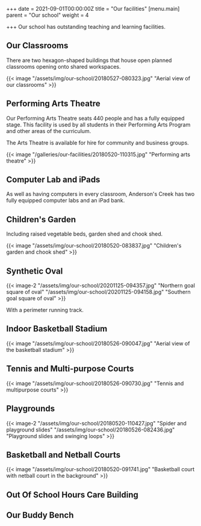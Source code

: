 +++
date = 2021-09-01T00:00:00Z
title = "Our facilities"
[menu.main]
parent = "Our school"
weight = 4

+++
Our school has outstanding teaching and learning facilities.

## Our Classrooms

There are two hexagon-shaped buildings that house open planned classrooms opening onto shared workspaces.

{{< image "/assets/img/our-school/20180527-080323.jpg" "Aerial view of our classrooms" >}}

## Performing Arts Theatre

Our Performing Arts Theatre seats 440 people and has a fully equipped stage. This facility is used by all students in their Performing Arts Program and other areas of the curriculum.

The Arts Theatre is available for hire for community and business groups.

{{< image "/galleries/our-facilities/20180520-110315.jpg" "Performing arts theatre" >}}

## Computer Lab and iPads

As well as having computers in every classroom, Anderson's Creek has two fully equipped computer labs and an iPad bank.

## Children's Garden

Including raised vegetable beds, garden shed and chook shed.

{{< image "/assets/img/our-school/20180520-083837.jpg" "Children's garden and chook shed" >}}

## Synthetic Oval

{{< image-2 "/assets/img/our-school/20201125-094357.jpg" "Northern goal square of oval" "/assets/img/our-school/20201125-094158.jpg" "Southern goal square of oval" >}}

With a perimeter running track.

## Indoor Basketball Stadium

{{< image "/assets/img/our-school/20180526-090047.jpg" "Aerial view of the basketball stadium" >}}

## Tennis and Multi-purpose Courts

{{< image "/assets/img/our-school/20180526-090730.jpg" "Tennis and multipurpose courts" >}}

## Playgrounds

{{< image-2 "/assets/img/our-school/20180520-110427.jpg" "Spider and playground slides" "/assets/img/our-school/20180526-082436.jpg" "Playground slides and swinging loops" >}}

## Basketball and Netball Courts

{{< image "/assets/img/our-school/20180520-091741.jpg" "Basketball court with netball court in the background" >}}

## Out Of School Hours Care Building

## Our Buddy Bench